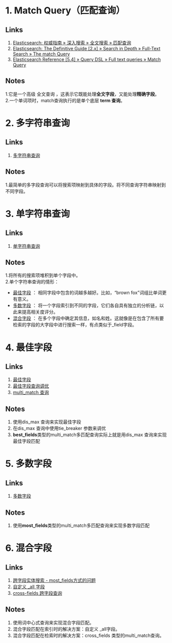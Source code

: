 
# 1. Match Query（匹配查询） #
## Links ##
1. [Elasticsearch: 权威指南 » 深入搜索 » 全文搜索 » 匹配查询](http://106.186.120.253/preview/match-query.html)
2. [Elasticsearch: The Definitive Guide [2.x] » Search in Depth » Full-Text Search » The match Query](https://www.elastic.co/guide/en/elasticsearch/guide/2.x/match-query.html)
3. [Elasticsearch Reference [5.4] » Query DSL » Full text queries » Match Query](https://www.elastic.co/guide/en/elasticsearch/reference/5.4/query-dsl-match-query.html)
## Notes ##
1.它是一个高级 全文查询 ，这表示它既能处理**全文字段**，又能处理**精确字段**。  
2.一个单词项时，match查询执行的是单个底层 **term 查询**。

# 2. 多字符串查询 #
## Links ##
1. [多字符串查询](http://106.186.120.253/preview/multi-query-strings.html)
## Notes ##
1.最简单的多字段查询可以将搜索项映射到具体的字段。将不同查询字符串映射到不同字段。

# 3. 单字符串查询 #
## Links ##
1. [单字符串查询](http://106.186.120.253/preview/_single_query_string.html)
## Notes ##
1.将所有的搜索项堆积到单个字段中。  
2.单个字符串查询的情形：  
- [最佳字段](https://github.com/niaomingjian/ProjectNote/blob/master/elasticsearch/note.md#4-最佳字段) ： 相同字段中包含的词越多越好。比如，“brown fox”词组比单词更有意义。
- [多数字段](https://github.com/niaomingjian/ProjectNote/blob/master/elasticsearch/note.md#5-多数字段) ： 将一个字段索引到不同的字段，它们各自具有独立的分析链，以此来提高相关度评分。
- [混合字段](https://github.com/niaomingjian/ProjectNote/blob/master/elasticsearch/note.md#6-混合字段) ： 在多个字段中确定其信息，如名和姓。这就像是在包含了所有要检索的字段的大字段中进行搜索一样，有点类似于_field字段。

# 4. 最佳字段 #
## Links ##
1. [最佳字段](http://106.186.120.253/preview/_best_fields.html)
2. [最佳字段查询调优](http://106.186.120.253/preview/_tuning_best_fields_queries.html)
3. [multi_match 查询](http://106.186.120.253/preview/multi-match-query.html)
## Notes ##
1. 使用dis_max 查询来实现最佳字段
2. 在dis_max 查询中使用tie_breaker 参数来调优
3. **best_fields**类型的multi_match多匹配查询实际上就是用dis_max 查询来实现最佳字段匹配

# 5. 多数字段 #
## Links ##
1. [多数字段](http://106.186.120.253/preview/most-fields.html)
## Notes ##
1. 使用**most_fields**类型的multi_match多匹配查询来实现多数字段匹配

# 6. 混合字段 #
## Links ##
1. [跨字段实体搜索 - most_fields方式的问题](http://106.186.120.253/preview/_cross_fields_entity_search.html#_most_fields_方式的问题)
2. [自定义 _all 字段](http://106.186.120.253/preview/custom-all.html)
3. [cross-fields 跨字段查询](http://106.186.120.253/preview/_cross_fields_queries.html)
## Notes ##
1. 使用词中心式查询来实现混合字段匹配。
2. 混合字段匹配在索引时的解决方案：自定义 _all字段。
3. 混合字段匹配在检索时的解决方案：cross_fields 类型的multi_match查询。




